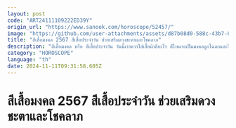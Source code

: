 ```yaml
---
layout: post
code: "ART24111109222ED39Y"
origin_url: "https://www.sanook.com/horoscope/52457/"
image: "https://github.com/user-attachments/assets/d87b08d0-588c-43b7-8008-39ec192f660d"
title: "สีเสื้อมงคล 2567 สีเสื้อประจําวัน ช่วยเสริมดวงชะตาและโชคลาภ"
description: "สีเสื้อมงคล หรือ สีเสื้อประจำวัน วันนี้เราควรใส่เสื้อผ้าสีอะไร สีไหนจะเป็นมงคลถูกโฉลกและไม่ถูกโฉลกกับตัวคุณบ้าง"
category: "HOROSCOPE"
language: "th"
date: 2024-11-11T09:31:58.605Z
---
```


# สีเสื้อมงคล 2567 สีเสื้อประจําวัน ช่วยเสริมดวงชะตาและโชคลาภ